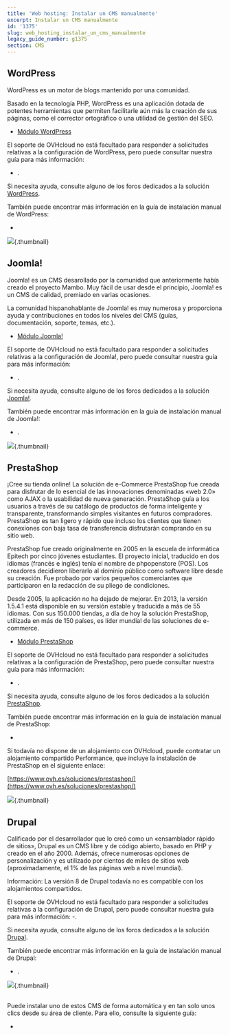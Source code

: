 ```yaml
---
title: 'Web hosting: Instalar un CMS manualmente'
excerpt: Instalar un CMS manualmente
id: '1375'
slug: web_hosting_instalar_un_cms_manualmente
legacy_guide_number: g1375
section: CMS
---
```



## WordPress
WordPress es un motor de blogs mantenido por una comunidad.

Basado en la tecnología PHP, WordPress es una aplicación dotada de potentes herramientas que permiten facilitarle aún más la creación de sus páginas, como el corrector ortográfico o una utilidad de gestión del SEO.


- [Módulo WordPress](http://www.ovh.es/items/modulos/blog/word_press.xml)

El soporte de OVHcloud no está facultado para responder a solicitudes relativas a la configuración de WordPress, pero puede consultar nuestra guía para más información: 
- []({legacy}2053).


Si necesita ayuda, consulte alguno de los foros dedicados a la solución [WordPress](https://es.wordpress.com/).

También puede encontrar más información en la guía de instalación manual de WordPress: 

- []({legacy}1977)



![](images/img_3379.jpg){.thumbnail}


## Joomla!
Joomla! es un CMS desarollado por la comunidad que anteriormente había creado el proyecto Mambo. Muy fácil de usar desde el principio, Joomla! es un CMS de calidad, premiado en varias ocasiones.

La comunidad hispanohablante de Joomla! es muy numerosa y proporciona ayuda y contribuciones en todos los niveles del CMS (guías, documentación, soporte, temas, etc.).


- [Módulo Joomla!](http://www.ovh.es/items/modulos/cms/joomla.xml)

El soporte de OVHcloud no está facultado para responder a solicitudes relativas a la configuración de Joomla!, pero puede consultar nuestra guía para más información: 
- []({legacy}2053).


Si necesita ayuda, consulte alguno de los foros dedicados a la solución [Joomla!](https://www.joomla.com/).

También puede encontrar más información en la guía de instalación manual de Joomla!: 

- []({legacy}1978).



![](images/img_3380.jpg){.thumbnail}


## PrestaShop
¡Cree su tienda online! La solución de e-Commerce PrestaShop fue creada para disfrutar de lo esencial de las innovaciones denominadas «web 2.0» como AJAX o la usabilidad de nueva generación. PrestaShop guía a los usuarios a través de su catálogo de productos de forma inteligente y transparente, transformando simples visitantes en futuros compradores. PrestaShop es tan ligero y rápido que incluso los clientes que tienen conexiones con baja tasa de transferencia disfrutarán comprando en su sitio web.

PrestaShop fue creado originalmente en 2005 en la escuela de informática Epitech por cinco jóvenes estudiantes. El proyecto inicial, traducido en dos idiomas (francés e inglés) tenía el nombre de phpopenstore (POS). Los creadores decidieron liberarlo al dominio público como software libre desde su creación. Fue probado por varios pequeños comerciantes que participaron en la redacción de su pliego de condiciones.

Desde 2005, la aplicación no ha dejado de mejorar. En 2013, la versión 1.5.4.1 está disponible en su versión estable y traducida a más de 55 idiomas. Con sus 150.000 tiendas, a día de hoy la solución PrestaShop, utilizada en más de 150 países, es líder mundial de las soluciones de e-commerce.


- [Módulo PrestaShop](http://www.ovh.es/items/modulos/ecomercio/prestashop-2.xml)

El soporte de OVHcloud no está facultado para responder a solicitudes relativas a la configuración de PrestaShop, pero puede consultar nuestra guía para más información: 
- []({legacy}2053).


Si necesita ayuda, consulte alguno de los foros dedicados a la solución [PrestaShop](https://www.prestashop.com/forums/).

También puede encontrar más información en la guía de instalación manual de PrestaShop: 

- []({legacy}1979)


Si todavía no dispone de un alojamiento con OVHcloud, puede contratar un alojamiento compartido Performance, que incluye la instalación de PrestaShop en el siguiente enlace: 

[https://www.ovh.es/soluciones/prestashop/](https://www.ovh.es/soluciones/prestashop/)

![](images/img_3381.jpg){.thumbnail}


## Drupal
Calificado por el desarrollador que lo creó como un «ensamblador rápido de sitios», Drupal es un CMS libre y de código abierto, basado en PHP y creado en el año 2000. Además, ofrece numerosas opciones de personalización y es utilizado por cientos de miles de sitios web (aproximadamente, el 1% de las páginas web a nivel mundial).

Información: La versión 8 de Drupal todavía no es compatible con los alojamientos compartidos. 

El soporte de OVHcloud no está facultado para responder a solicitudes relativas a la configuración de Drupal, pero puede consultar nuestra guía para más información: 
-[]({legacy}2053).

Si necesita ayuda, consulte alguno de los foros dedicados a la solución [Drupal](https://www.drupal.org/).

También puede encontrar más información en la guía de instalación manual de Drupal:

- []({legacy}1976).



![](images/img_3382.jpg){.thumbnail}


## 
Puede instalar uno de estos CMS de forma automática y en tan solo unos clics desde su área de cliente. Para ello, consulte la siguiente guía: 

- []({legacy}1402)



